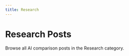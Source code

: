 ```yaml
---
title: Research
---
```


# Research Posts

Browse all AI comparison posts in the Research category.
